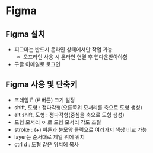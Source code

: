 # Figma
## Figma 설치
 + 피그마는 반드시 온라인 상태에서만 작업 가능 
    + 오프라인 사용 시 온라인 연결 후 앱다운받아야함
 + 구글 이메일로 로그인

## Figma 사용 및 단축키
 + 프레임 F (# 버튼) 크기 설정
 + shift, 도형 : 정다각형(오른쪽위 모서리를 축으로 도형 생성) 
 + alt shift, 도형 : 정다각형(중심을 축으로 도형 생성)
 + 도형 모서리 ㅇ 로 도형 모서리 각도 조절
 + stroke : (+) 버튼과 눈모양 클릭으로 여러가지 색상 비교 가능
 + layer는 순서대로 제일 위에 위치
 + ctrl d : 도형 같은 위치에 복사

 

